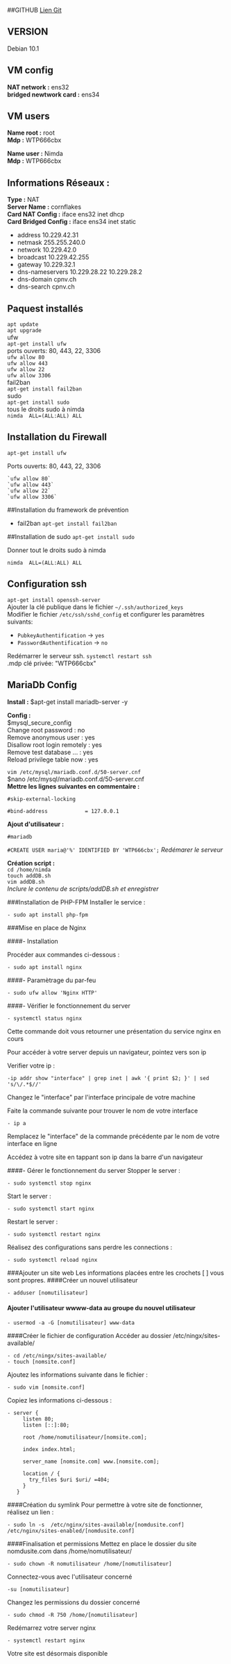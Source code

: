 
##GITHUB
[Lien Git](https://github.com/BergmannFlorian/webservunix)

## VERSION
Debian 10.1

## VM config
__NAT network :__ ens32  
__bridged newtwork card :__ ens34

## VM users
__Name root :__ root  
__Mdp :__ WTP666cbx  

__Name user :__ Nimda  
__Mdp :__ WTP666cbx  

## Informations Réseaux :
__Type :__ NAT  
__Server Name :__ cornflakes  
__Card NAT Config :__ iface ens32 inet dhcp  
__Card Bridged Config :__ iface ens34 inet static  
- address 10.229.42.31
- netmask 255.255.240.0
- network 10.229.42.0
- broadcast 10.229.42.255
- gateway 10.229.32.1
- dns-nameservers 10.229.28.22 10.229.28.2
- dns-domain cpnv.ch
- dns-search cpnv.ch

## Paquest installés  
`apt update`  
`apt upgrade`  
ufw  
`apt-get install ufw`  
ports ouverts: 80, 443, 22, 3306  
`ufw allow 80`  
`ufw allow 443`  
`ufw allow 22`  
`ufw allow 3306`  
fail2ban  
`apt-get install fail2ban`  
sudo  
`apt-get install sudo`  
tous le droits sudo à nimda  
`nimda  ALL=(ALL:ALL) ALL`  

## Installation du Firewall
`apt-get install ufw`
 
 Ports ouverts: 80, 443, 22, 3306
 
    `ufw allow 80`  
    `ufw allow 443`
    `ufw allow 22`  
    `ufw allow 3306`  
    
##Installation du framework de prévention
- fail2ban `apt-get install fail2ban`

##Installation de sudo
`apt-get install sudo`

Donner tout le droits sudo à nimda 
    
`nimda  ALL=(ALL:ALL) ALL`

## Configuration ssh  
`apt-get install openssh-server`  
Ajouter la clé publique dans le fichier `~/.ssh/authorized_keys`  
Modifier le fichier `/etc/ssh/sshd_config` et configurer les paramètres suivants:  
- `PubkeyAuthentification` -> `yes`
- `PasswordAuthentification` -> `no`  

Redémarrer le serveur ssh. `systemctl restart ssh`  
.mdp clé privée: "WTP666cbx"

## MariaDb Config
__Install :__ 
$apt-get install mariadb-server -y

__Config :__  
$mysql_secure_config  
Change root password : no  
Remove anonymous user : yes  
Disallow root login remotely : yes  
Remove test database ... : yes  
Reload privilege table now : yes

`vim /etc/mysql/mariadb.conf.d/50-server.cnf`  
$nano /etc/mysql/mariadb.conf.d/50-server.cnf  
__Mettre les lignes suivantes en commentaire :__

`#skip-external-locking`

`#bind-address            = 127.0.0.1`

__Ajout d'utilisateur :__

`#mariadb`

`#CREATE USER maria@'%' IDENTIFIED BY 'WTP666cbx';`
_Redémarer le serveur_

__Création script :__  
`cd /home/nimda`  
`touch addDB.sh`  
`vim addDB.sh`  
_Inclure le contenu de scripts/addDB.sh et enregistrer_

###Installation de PHP-FPM
Installer le service :
    
    - sudo apt install php-fpm

###Mise en place de Nginx

####- Installation

Procéder aux commandes ci-dessous :
    
    - sudo apt install nginx
    
####- Paramètrage du par-feu

    - sudo ufw allow 'Nginx HTTP'
    
####- Vérifier le fonctionnement du server

    - systemctl status nginx
    
Cette commande doit vous retourner une présentation du service nginx en cours

Pour accéder à votre server depuis un navigateur, pointez vers son ip

Verifier votre ip :

    -ip addr show "interface" | grep inet | awk '{ print $2; }' | sed 's/\/.*$//'
    
Changez le "interface" par l'interface principale de votre machine

Faite la commande suivante pour trouver le nom de votre interface

    - ip a

Remplacez le "interface" de la commande précédente par le nom de votre interface en ligne

Accédez à votre site en tappant son ip dans la barre d'un navigateur

####- Gérer le fonctionnement du server
Stopper le server :

    - sudo systemctl stop nginx
    
Start le server :

    - sudo systemctl start nginx
    
Restart le server :

    - sudo systemctl restart nginx
    
Réalisez des configurations sans perdre les connections :

    - sudo systemctl reload nginx

###Ajouter un site web
Les informations placées entre les crochets [  ] vous sont propres.
####Créer un nouvel utilisateur

    - adduser [nomutilisateur]

#### Ajouter l'utilisateur wwww-data au groupe du nouvel utilisateur
    
    - usermod -a -G [nomutilisateur] www-data

####Créer le fichier de configuration
Accéder au dossier /etc/ningx/sites-available/

    - cd /etc/ningx/sites-available/
    - touch [nomsite.conf]
    
Ajoutez les informations suivante dans le fichier :

    - sudo vim [nomsite.conf]
    
Copiez les informations ci-dessous :

    - server {
         listen 80;
         listen [::]:80;
      
         root /home/nomutilisateur/[nomsite.com];
      
         index index.html;
      
         server_name [nomsite.com] www.[nomsite.com];
      
         location / {
           try_files $uri $uri/ =404;
         }
       }
    
       
####Création du symlink
Pour permettre à votre site de fonctionner, réalisez un lien :

    - sudo ln -s  /etc/nginx/sites-available/[nomdusite.conf] /etc/nginx/sites-enabled/[nomdusite.conf]
    
####Finalisation et permissions
Mettez en place le dossier du site nomdusite.com dans /home/nomutilisateur/

    - sudo chown -R nomutilisateur /home/[nomutilisateur]
    
Connectez-vous avec l'utilisateur concerné
    
    -su [nomutilisateur]
    
Changez les permissions du dossier concerné
    
    - sudo chmod -R 750 /home/[nomutilisateur]
   
Redémarrez votre server nginx

    - systemctl restart nginx
    
Votre site est désormais disponible